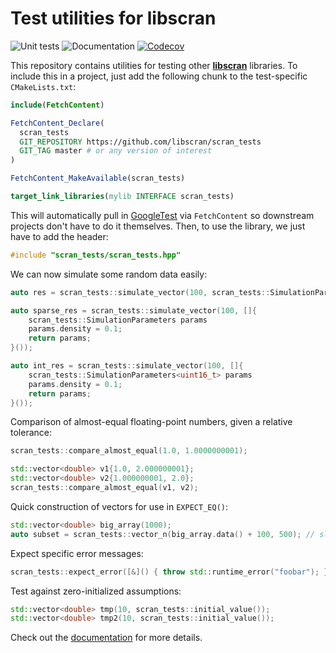 # Test utilities for libscran

![Unit tests](https://github.com/libscran/scran_tests/actions/workflows/run-tests.yaml/badge.svg)
![Documentation](https://github.com/libscran/scran_tests/actions/workflows/doxygenate.yaml/badge.svg)
[![Codecov](https://codecov.io/gh/libscran/scran_tests/graph/badge.svg?token=9OqeoHc56i)](https://codecov.io/gh/libscran/scran_tests)

This repository contains utilities for testing other [**libscran**](https://github.com/libscran) libraries.
To include this in a project, just add the following chunk to the test-specific `CMakeLists.txt`:

```cmake
include(FetchContent)

FetchContent_Declare(
  scran_tests
  GIT_REPOSITORY https://github.com/libscran/scran_tests
  GIT_TAG master # or any version of interest
)

FetchContent_MakeAvailable(scran_tests)

target_link_libraries(mylib INTERFACE scran_tests)
```

This will automatically pull in [GoogleTest](https://github.com/google/googletest) via `FetchContent` so downstream projects don't have to do it themselves.
Then, to use the library, we just have to add the header:

```cpp
#include "scran_tests/scran_tests.hpp"
```

We can now simulate some random data easily: 

```cpp
auto res = scran_tests::simulate_vector(100, scran_tests::SimulationParameters());

auto sparse_res = scran_tests::simulate_vector(100, []{
    scran_tests::SimulationParameters params
    params.density = 0.1;
    return params;
}());

auto int_res = scran_tests::simulate_vector(100, []{
    scran_tests::SimulationParameters<uint16_t> params
    params.density = 0.1;
    return params;
}());
```

Comparison of almost-equal floating-point numbers, given a relative tolerance:

```cpp
scran_tests::compare_almost_equal(1.0, 1.0000000001);

std::vector<double> v1{1.0, 2.000000001};
std::vector<double> v2{1.000000001, 2.0};
scran_tests::compare_almost_equal(v1, v2);
```

Quick construction of vectors for use in `EXPECT_EQ()`:

```cpp
std::vector<double> big_array(1000);
auto subset = scran_tests::vector_n(big_array.data() + 100, 500); // slice from [100, 600)
```

Expect specific error messages:

```cpp
scran_tests::expect_error([&]() { throw std::runtime_error("foobar"); }, "foo");
```

Test against zero-initialized assumptions:

```cpp
std::vector<double> tmp(10, scran_tests::initial_value());
std::vector<double> tmp2(10, scran_tests::initial_value());
```

Check out the [documentation](https://libscran.github.io/scran_tests) for more details.
